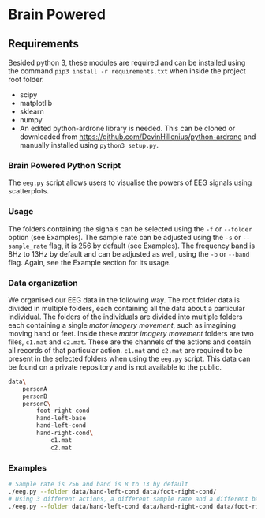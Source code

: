 # Brain Powered

## Requirements
Besided python 3, these modules are required and can be installed using the
command `pip3 install -r requirements.txt` when inside the project root folder.
* scipy
* matplotlib
* sklearn
* numpy
* An edited python-ardrone library is needed. This can be cloned
or downloaded from <https://github.com/DevinHillenius/python-ardrone> and
manually installed using `python3 setup.py`.

### Brain Powered Python Script
The `eeg.py` script allows users to visualise the powers of EEG signals using
scatterplots.

### Usage
The folders containing the signals can be selected using the `-f` or `--folder`
 option (see Examples). The sample rate can be adjusted using the `-s` or
`--sample_rate` flag, it is 256 by default (see Examples). The frequency band
is 8Hz to 13Hz by default and can be adjusted as well, using the `-b` or
`--band` flag. Again, see the Example section for its usage.

### Data organization
We organised our EEG data in the following way. The root folder data is divided
in multiple folders, each containing all the data about a particular
individual. The folders of the individuals are divided into multiple folders
each containing a single _motor imagery movement_, such as imagining moving
hand or feet. Inside these _motor imagery movement_ folders are two files,
`c1.mat` and `c2.mat`. These are the channels of the actions and contain all
records of that particular action. `c1.mat` and `c2.mat` are required to be
present in the selected folders when using the `eeg.py` script. This data can be
found on a private repository and is not available to the public.
```sh
data\
    personA
    personB
    personC\
        foot-right-cond
        hand-left-base
        hand-left-cond
        hand-right-cond\
            c1.mat
            c2.mat
```

### Examples
```sh
# Sample rate is 256 and band is 8 to 13 by default
./eeg.py --folder data/hand-left-cond data/foot-right-cond/
# Using 3 different actions, a different sample rate and a different band
./eeg.py --folder data/hand-left-cond data/hand-right-cond data/foot-right-cond/ --sample_rate 512 --band 3 8
```
